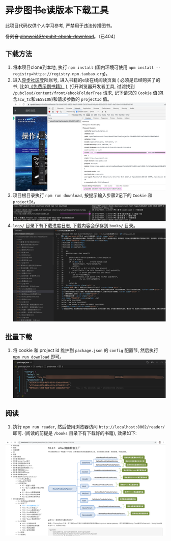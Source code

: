 # 异步图书e读版本下载工具

此项目代码仅供个人学习参考, 严禁用于违法传播图书。

~~复刻自 [alanwei43/epubit-ebook-download](https://github.com/alanwei43/epubit-ebook-download)~~。（已404）

## 下载方法

1. 将本项目clone到本地, 执行 `npm install` (国内环境可使用 `npm install --registry=https://registry.npm.taobao.org`)。
2. 进入[异步社区](https://www.epubit.com/)登陆账号, 进入书籍的e读在线阅读页面 ( 必须是已经购买了的书, 比如[《免费示例书籍》](https://www.epubit.com/onlineEbookReader?id=e7c5ba1e-bb9a-4867-a1b2-1ee4e5c74655&pid=9afea4fd-cbc9-4428-860e-e49258d2b0d3) ), 打开浏览器开发者工具, 过滤找到 `/pubcloud/content/front/ebookFolderTree` 请求, 记下请求的 `Cookie` 值(包含`acw_tc`和`SESSION`)和请求参数的 `projectId` 值。
![request](./res/request.png)
3. 项目根目录执行 `npm run download`, 按提示输入步骤2记下的 `Cookie` 和 `projectId`。
![download](./res/download-log.png)
4. `logs/` 目录下有下载进度日志, 下载内容会保存到 `books/` 目录。
![result](./res/result.png)

## 批量下载

1. 将 cookie 和 project id 维护到 `package.json` 的 `config` 配置节, 然后执行 `npm run download` 即可。
![batch config](./res/batch-config.PNG)

## 阅读

1. 执行 `npm run reader`, 然后使用浏览器访问 `http://localhost:8002/reader/` 即可. (阅读的前提是 `/books` 目录下有下载好的书籍), 效果如下: 

![reader](./res/reader-ui.png)

